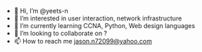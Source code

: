 - 👋 Hi, I’m @yeets-n
- 👀 I’m interested in user interaction, network infrastructure
- 🌱 I’m currently learning CCNA, Python, Web design languages
- 💞️ I’m looking to collaborate on ?
- 📫 How to reach me jason.n72099@yahoo.com

<!---
yeets-n/yeets-n is a ✨ special ✨ repository because its `README.md` (this file) appears on your GitHub profile.
You can click the Preview link to take a look at your changes.
--->
